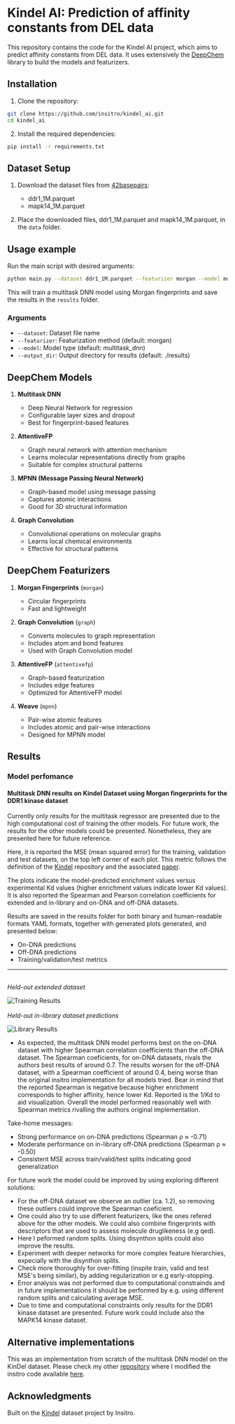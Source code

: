 # Kindel AI: Prediction of affinity constants from DEL data

This repository contains the code for the Kindel AI project, which aims to predict affinity constants from DEL data. It uses extensively the [DeepChem](https://deepchem.io/) library to build the models and featurizers.

## Installation

1. Clone the repository:

```bash
git clone https://github.com/insitro/kindel_ai.git
cd kindel_ai
```

2. Install the required dependencies:

```bash
pip install -r requirements.txt
```

## Dataset Setup

1. Download the dataset files from [42basepairs](https://42basepairs.com/browse/s3/kin-del-2024/data):
   - ddr1_1M.parquet
   - mapk14_1M.parquet

2. Place the downloaded files, ddr1_1M.parquet and mapk14_1M.parquet, in the `data` folder.

## Usage example

Run the main script with desired arguments:

```bash
python main.py --dataset ddr1_1M.parquet --featurizer morgan --model multitask_dnn --output_dir ./results
```

This will train a multitask DNN model using Morgan fingerprints and save the results in the `results` folder.

### Arguments
- `--dataset`: Dataset file name 
- `--featurizer`: Featurization method (default: morgan)
- `--model`: Model type (default: multitask_dnn)
- `--output_dir`: Output directory for results (default: ./results)

## DeepChem Models

1. **Multitask DNN**
   - Deep Neural Network for regression
   - Configurable layer sizes and dropout
   - Best for fingerprint-based features

2. **AttentiveFP**
   - Graph neural network with attention mechanism
   - Learns molecular representations directly from graphs
   - Suitable for complex structural patterns

3. **MPNN (Message Passing Neural Network)**
   - Graph-based model using message passing
   - Captures atomic interactions
   - Good for 3D structural information

4. **Graph Convolution**
   - Convolutional operations on molecular graphs
   - Learns local chemical environments
   - Effective for structural patterns

## DeepChem Featurizers

1. **Morgan Fingerprints** (`morgan`)
   - Circular fingerprints
   - Fast and lightweight

2. **Graph Convolution** (`graph`)
   - Converts molecules to graph representation
   - Includes atom and bond features
   - Used with Graph Convolution model

3. **AttentiveFP** (`attentivefp`)
   - Graph-based featurization
   - Includes edge features
   - Optimized for AttentiveFP model

4. **Weave** (`mpnn`)
   - Pair-wise atomic features
   - Includes atomic and pair-wise interactions
   - Designed for MPNN model

## Results
### Model perfomance

#### Multitask DNN results on Kindel Dataset using Morgan fingerprints for the DDR1 kinase dataset

Currently only results for the multitask regressor are presented due to the high computational cost of training the other models. For future work, the results for the other models could be presented. Nonetheless, they are presented here for future reference.

Here, it is reported the MSE (mean squared error) for the training, validation and test datasets, on the top left corner of each plot. This metric follows the definition of the [Kindel](https://github.com/insitro/kindel) repository and the associated [paper](https://arxiv.org/pdf/2410.08938.pdf).

The plots indicate the model-predicted enrichment values versus experimental Kd values (higher enrichment values indicate lower Kd values). It is also reported the Spearman and Pearson correlation coefficients for extended and in-library and on-DNA and off-DNA datasets.


Results are saved in the results folder for both binary and human-readable formats YAML formats, together with generated plots generated, and presented below:
- On-DNA predictions
- Off-DNA predictions
- Training/validation/test metrics


-----
\
*Held-out extended dataset*

![Training Results](/results/multitask_regression/ddr1_predictions_lib_all.png)
\
\
*Held-out in-library dataset predictions*

![Library Results](/results/multitask_regression/ddr1_predictions_extended.png)



- As expected, the multitask DNN model performs best on the on-DNA dataset with higher Spearman correlation coefficients than the off-DNA dataset. The Spearman coeficients, for on-DNA datasets, rivals the authors best results of around 0.7. The results worsen for the off-DNA dataset, with a Spearman coefficient of around 0.4, being worse than the original insitro implementation for all models tried. Bear in mind that the reported Spearman is negative because higher enrichment corresponds to higher affinity, hence lower Kd. Reported is the 1/Kd to aid visualization. Overall the model performed reasonably well with Spearman metrics rivalling the authors original implementation.

Take-home messages:


- Strong performance on on-DNA predictions (Spearman ρ ≈ -0.71)
- Moderate performance on in-library off-DNA predictions (Spearman ρ ≈ -0.50)
- Consistent MSE across train/valid/test splits indicating good generalization

For future work the model could be improved by using exploring different solutions:

- For the off-DNA dataset we observe an outlier (ca. 1.2), so removing these outliers could  improve the Spearman coeficient.
- One could also try to use different featurizers, like the ones refered above for the other models. We could also combine fingerprints with descriptors that are used to assess molecule druglikeness (e.g qed).
- Here I peformed random splits. Using disynthon splits could also improve the results.
- Experiment with deeper networks for more complex feature hierarchies, expecially with the disynthon splits.
- Check more thoroughly for over-fitting (inspite train, valid and test MSE's being similar), by adding regularization or e.g early-stopping.
- Error analysis was not performed due to computational constrainds and in future implementations it should be performed by e.g. using different random splits and calculating average MSE.
- Due to time and computational constraints only results for the DDR1 kinase dataset are presented. Future work could include also the MAPK14 kinase dataset.


## Alternative implementations

This was an implementation from scratch of the multitask DNN model on the KinDel dataset. Please check my other [repository](https://github.com/TiagoLopesGomes/kindel) where I modified the insitro code available [here](https://github.com/insitro/kindel).

## Acknowledgments

Built on the [Kindel](https://github.com/insitro/kindel) dataset project by Insitro.




